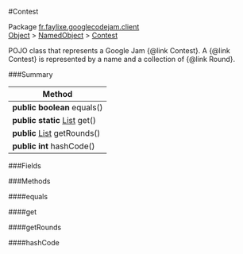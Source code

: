 #Contest

Package [fr.faylixe.googlecodejam.client](https://github.com/Faylixe/googlecodejam-client/blob/master/fr/faylixe/googlecodejam/client)<br>
[Object]() > [NamedObject](https://github.com/Faylixe/googlecodejam-client/blob/master/javadoc/fr/faylixe/googlecodejam/client/common/NamedObject.md) > [Contest](https://github.com/Faylixe/googlecodejam-client/blob/master/javadoc/fr/faylixe/googlecodejam/client/Contest.md)

<p>POJO class that represents a Google Jam {@link Contest}.
 A {@link Contest} is represented by a name and a
 collection of {@link Round}.</p>

###Summary


| Method |
| --- |
| **public** **boolean** equals() |
| **public static** [List]() get() |
| **public** [List]() getRounds() |
| **public** **int** hashCode() |

###Fields


###Methods

####equals


####get


####getRounds


####hashCode


